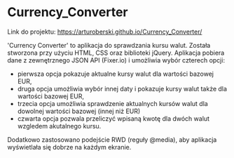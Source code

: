 # Currency_Converter

Link do projektu: https://arturoberski.github.io/Currency_Converter/

'Currency Converter' to aplikacja do sprawdzania kursu walut. Została stworzona przy użyciu HTML, CSS oraz biblioteki jQuery. Aplikacja pobiera dane z zewnętrznego JSON API (Fixer.io) i umożliwia wybór czterech opcji: 

- pierwsza opcja pokazuje aktualne kursy walut dla wartości bazowej EUR,
- druga opcja umożliwia wybór innej daty i pokazuje kursy walut także dla wartości bazowej EUR,
- trzecia opcja umożliwia sprawdzenie aktualnych kursów walut dla dowolnej wartości bazowej (innej niż EUR)
- czwarta opcja pozwala przeliczyć wpisaną kwotę dla dwóch walut wzgledem akutalnego kursu.

Dodatkowo zastosowano podejście RWD (reguły @media), aby aplikacja wyświetlała się dobrze na każdym ekranie.
